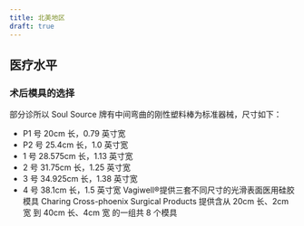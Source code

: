 ```yaml
---
title: 北美地区
draft: true
---
```


##  医疗水平

### 术后模具的选择

部分诊所以 Soul Source 牌有中间弯曲的刚性塑料棒为标准器械，尺寸如下：
- P1 号 20cm 长，0.79 英寸宽
- P2 号 25.4cm 长，1.0 英寸宽
- 1 号 28.575cm 长，1.13 英寸宽
- 2 号 31.75cm 长，1.25 英寸宽
- 3 号 34.925cm 长，1.38 英寸宽
- 4 号 38.1cm 长，1.5 英寸宽
Vagiwell®提供三套不同尺寸的光滑表面医用硅胶模具
Charing Cross-phoenix Surgical Products 提供含从 20cm 长、2cm 宽 到 40cm 长、4cm 宽 的一组共 8 个模具
